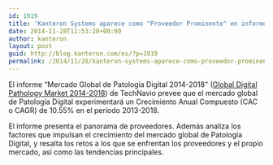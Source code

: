 ```yaml
---
id: 1919
title: 'Kanteron Systems aparece como "Proveedor Prominente" en informe sobre mercado de Patología Digital'
date: 2014-11-28T11:53:20+00:00
author: kanteron
layout: post
guid: http://blog.kanteron.com/es/?p=1919
permalink: /2014/11/28/kanteron-systems-aparece-como-proveedor-prominente-en-informe-sobre-mercado-de-patologia-digital/
---
```

<p class="p1">
  El informe “Mercado Global de Patología Digital 2014-2018" (<a title="http://www.technavio.com/report/global-digital-pathology-market-2014-2018" href="http://www.technavio.com/report/global-digital-pathology-market-2014-2018" target="_blank">Global Digital Pathology Market 2014-2018</a>) de TechNavio prevee que el mercado global de Patología Digital experimentará un Crecimiento Anual Compuesto (CAC o CAGR) de 10.55% en el período 2013-2018.
</p>

<p class="p1">
  <span class="s1">El informe presenta el panorama de proveedores. Además analiza los factores que impulsan el crecimiento del mercado global de Patología Digital, y resalta los retos a los que se enfrentan los proveedores y el propio mercado, así como las tendencias principales.</span>
</p>
